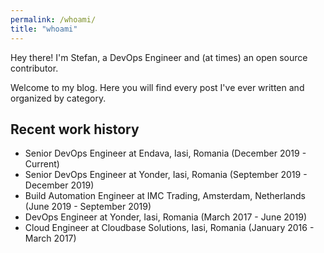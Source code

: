 ```yaml
---
permalink: /whoami/
title: "whoami"
---
```


Hey there! I'm Stefan, a DevOps Engineer and (at times) an open source contributor.

Welcome to my blog. Here you will find every post I've ever written and organized by category. 

## Recent work history

* Senior DevOps Engineer at Endava, Iasi, Romania (December 2019 - Current)
* Senior DevOps Engineer at Yonder, Iasi, Romania (September 2019 - December 2019)
* Build Automation Engineer at IMC Trading, Amsterdam, Netherlands (June 2019 - September 2019)
* DevOps Engineer at Yonder, Iasi, Romania (March 2017 - June 2019)
* Cloud Engineer at Cloudbase Solutions, Iasi, Romania (January 2016 - March 2017)
